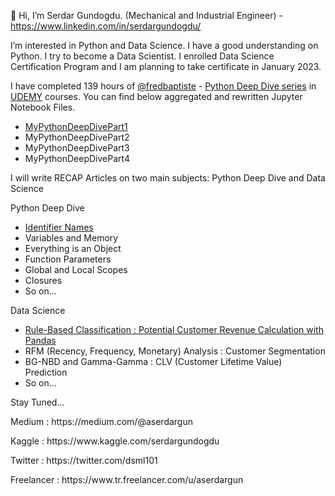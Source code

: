 👋 Hi, I’m Serdar Gundogdu. (Mechanical and Industrial Engineer) - https://www.linkedin.com/in/serdargundogdu/
<p>I’m interested in Python and Data Science. I have a good understanding on Python. I try to become a Data Scientist. I enrolled Data Science Certification Program and I am planning to take certificate in January 2023.

I have completed 139 hours of [@fredbaptiste](https://github.com/fbaptiste) - [Python Deep Dive series](https://github.com/aserdargun/python-deepdive) in [UDEMY](https://www.udemy.com/courses/search/?src=ukw&q=%22fred+baptiste%22) courses. You can find below aggregated and rewritten Jupyter Notebook Files.
  * [MyPythonDeepDivePart1](https://github.com/aserdargun/aserdargun/blob/main/MyPythonDeepDivePart1.ipynb)
  * MyPythonDeepDivePart2
  * MyPythonDeepDivePart3
  * MyPythonDeepDivePart4
<p>I will write RECAP Articles on two main subjects: Python Deep Dive and Data Science
<p> Python Deep Dive
  
  * [Identifier Names](https://medium.com/@aserdargun/python-deep-dive-identifier-names-92ec00a35b0a)
  * Variables and Memory
  * Everything is an Object
  * Function Parameters
  * Global and Local Scopes
  * Closures
  * So on...
  <p> Data Science
    
  * [Rule-Based Classification : Potential Customer Revenue Calculation with Pandas](https://medium.com/@aserdargun/data-science-rule-based-classification-potential-customer-revenue-calculation-with-pandas-most-593b3ad5602)
  * RFM (Recency, Frequency, Monetary) Analysis : Customer Segmentation
  * BG-NBD and Gamma-Gamma : CLV (Customer Lifetime Value) Prediction
  * So on...
<p>Stay Tuned...

<p>Medium : https://medium.com/@aserdargun
<p>Kaggle : https://www.kaggle.com/serdargundogdu
<p>Twitter : https://twitter.com/dsml101
<p>Freelancer : https://www.tr.freelancer.com/u/aserdargun
<!---
aserdargun/aserdargun is a ✨ special ✨ repository because its `README.md` (this file) appears on your GitHub profile.
You can click the Preview link to take a look at your changes.
--->
